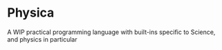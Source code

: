 # Physica
A WIP practical programming language with built-ins specific to Science, and physics in particular
